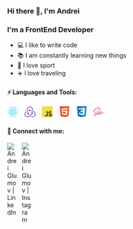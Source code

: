 ### Hi there 👋, I'm Andrei

### I'm a FrontEnd Developer
- 💻 I like to write code
- 📚 I am constantly learning new things
- 💪 I love sport
- ✈️ I love traveling

#### ⚡ Languages and Tools:
<img alt="React"  style="margin-right: 10px" width="26px" src="https://raw.githubusercontent.com/devicons/devicon/2ae2a900d2f041da66e950e4d48052658d850630/icons/react/react-original.svg" />
<img alt="Redux"  style="margin-right: 10px" width="26px" src="https://raw.githubusercontent.com/devicons/devicon/2ae2a900d2f041da66e950e4d48052658d850630/icons/redux/redux-original.svg" />
<img alt="JavaScript"  style="margin-right: 10px" width="26px" src="https://raw.githubusercontent.com/devicons/devicon/2ae2a900d2f041da66e950e4d48052658d850630/icons/javascript/javascript-original.svg" />
<img alt="HTML5"  style="margin-right: 10px" width="26px" src="https://raw.githubusercontent.com/devicons/devicon/2ae2a900d2f041da66e950e4d48052658d850630/icons/html5/html5-original.svg" />
<img alt="CSS3"  style="margin-right: 10px" width="26px" src="https://raw.githubusercontent.com/devicons/devicon/2ae2a900d2f041da66e950e4d48052658d850630/icons/css3/css3-original.svg" />
<img alt="Sass" width="26px" src="https://raw.githubusercontent.com/devicons/devicon/2ae2a900d2f041da66e950e4d48052658d850630/icons/sass/sass-original.svg" />

#### 🤝 Connect with me:
<a href="https://www.linkedin.com/in/andreiglumov/"><img style="margin-right: 10px" align="left" src="https://raw.githubusercontent.com/yushi1007/yushi1007/main/images/linkedin.svg" alt="Andrei Glumov | LinkedIn" width="24px"/></a>
<a href="https://www.instagram.com/whyouwannakillme/"><img align="left" src="https://upload.wikimedia.org/wikipedia/commons/thumb/a/a5/Instagram_icon.png/1024px-Instagram_icon.png" alt="Andrei Glumov | Instagram" width="24px"/></a>
